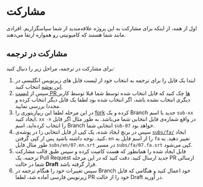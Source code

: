 &#x202b;
# مشارکت
اول از همه، از اینکه برای مشارکت به این پروژه علاقه‌مندید از شما سپاسگزاریم. افرادی مانند شما هستند که کامیونیتی رو همواره ارتقا می‌دهند.

## مشارکت در ترجمه
برای مشارکت در ترجمه، مراحل زیر را دنبال کنید:

1. ابتدا یک فایل را برای ترجمه به انتخاب خود از لیست فایل های زیرنویس انگلیسی در [این پوشه](subs/en/) انتخاب کنید.  
2. سپس از [لیست PR ها](https://github.com/Blockheads-Academy/freecodecamp-32-hrs-course-fa/pulls?q=is%3Apr) چک کنید که فایل انتخاب شده توسط شما قبلا توسط کاربر دیگری انتخاب نشده باشد، اگر انتخاب شده بود لطفا یک فایل دیگر انتخاب کرده و مجددا بررسی نمایید.  
3. در این مرحله لطفا این ریپازیتوری را [fork](https://docs.github.com/en/get-started/quickstart/fork-a-repo) کرده و یک Branch جدید با اسم `sub-xx` ایجاد کنید، `xx` در واقع شماره‌ی فایل انتخابی شما می‌باشد. به طور مثال اگر فایل `۰۷` را انتخاب کرده‌اید، اسم Branch انتخابی شما `sub-07` خواهد بود.  
4. سپس در برنچ ایجاد شده، یک کپی از فایل انتخابی را در پوشه‌ی [`subs/fa/`](subs/fa/) ایجاد کنید. توجه داشته باشید پس از کپی گرفتن، `en` را از اسم فایل به `fa` تغییر دهید. به طور مثال فایل `subs/en/07.en.srt` در مسیر `subs/fa/07.fa.srt` کپی می‌شود.  
5. فایل ایجاد شده‌ را همانطور که هست کامیت کرده و سپس طبق قالب مشارکت ترجمه، یک Pull Request جدید ارسال کنید. دقت کنید که در این مرحله PR ارسالی شما در حالت **Draft** قرار گرفته باشد.  
6. سپس تغییرات خود را هنگام ترجمه در Branch خود اعمال کنید و هنگامی که فایل زیرنویس فارسی آماده شد، لطفا PR خود را از حالت Draft در آورید.
